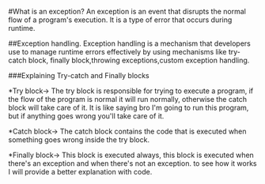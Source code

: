 #What is an exception?
An exception is an event that disrupts the normal flow of a program's execution. It 
is  a type of error that occurs during runtime.

##Exception handling.
Exception handling is a mechanism that developers use to manage runtime errors effectively
by using mechanisms like try-catch block, finally block,throwing exceptions,custom exception
handling.

###Explaining Try-catch and Finally blocks

*Try block-> The try block is responsible for trying to execute a program, if the flow of the program
is normal it will run normally, otherwise the catch block will take care of it. It is like saying 
bro I'm going to run this program, but if anything goes wrong you'll take care of it.

*Catch block-> The catch block contains the code that is executed when something goes wrong inside the try
block.

*Finally block-> This block is executed always, this block is executed when there's an exception and when
there's not an exception. to see how it works I will provide a better explanation with code.

